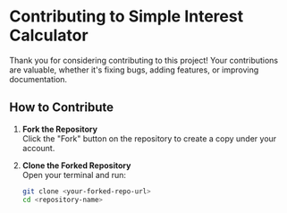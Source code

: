 # Contributing to Simple Interest Calculator

Thank you for considering contributing to this project! Your contributions are valuable, whether it's fixing bugs, adding features, or improving documentation.

## How to Contribute

1. **Fork the Repository**  
   Click the "Fork" button on the repository to create a copy under your account.

2. **Clone the Forked Repository**  
   Open your terminal and run:
   ```sh
   git clone <your-forked-repo-url>
   cd <repository-name>

